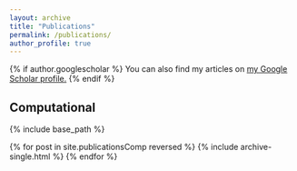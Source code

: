 ```yaml
---
layout: archive
title: "Publications"
permalink: /publications/
author_profile: true
---
```


{% if author.googlescholar %}
  You can also find my articles on <u><a href="{{author.googlescholar}}">my Google Scholar profile</a>.</u>
{% endif %}

Computational
------

{% include base_path %}

<!-- {% for post in site.publications reversed %}
  {% include archive-single.html %}
{% endfor %} -->

{% for post in site.publicationsComp reversed %}
  {% include archive-single.html %}
{% endfor %}
